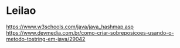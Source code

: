 # Leilao

 https://www.w3schools.com/java/java_hashmap.asp
 https://www.devmedia.com.br/como-criar-sobreposicoes-usando-o-metodo-tostring-em-java/29042
